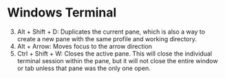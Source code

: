 # Windows Terminal 

3. Alt + Shift + D: Duplicates the current pane, which is also a way to create a new pane with the same profile and working directory.
4. Alt + Arrow: Moves focus to the arrow direction
5. Ctrl + Shift + W: Closes the active pane. This will close the individual terminal session within the pane, but it will not close the entire window or tab unless that pane was the only one open.
